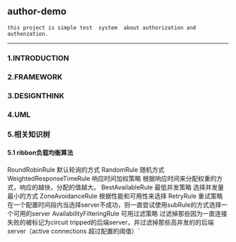 ## author-demo

`this project is simple test  system  about authorization and authenzation.`

------

### 1.INTRODUCTION


### 2.FRAMEWORK


### 3.DESIGNTHINK


### 4.UML

### 5.相关知识树

#### 5.1 ribbon负载均衡算法

RoundRobinRule 默认轮询的方式
RandomRule 随机方式
WeightedResponseTimeRule 响应时间加权策略 根据响应时间来分配权重的方式，响应的越快，分配的值越大。
BestAvailableRule 最低并发策略 选择并发量最小的方式
ZoneAvoidanceRule 根据性能和可用性来选择
RetryRule 重试策略 在一个配置时间段内当选择server不成功，则一直尝试使用subRule的方式选择一个可用的server 
AvailabilityFilteringRule 可用过滤策略 过滤掉那些因为一直连接失败的被标记为circuit tripped的后端server，并过滤掉那些高并发的的后端server（active connections 超过配置的阈值）`
